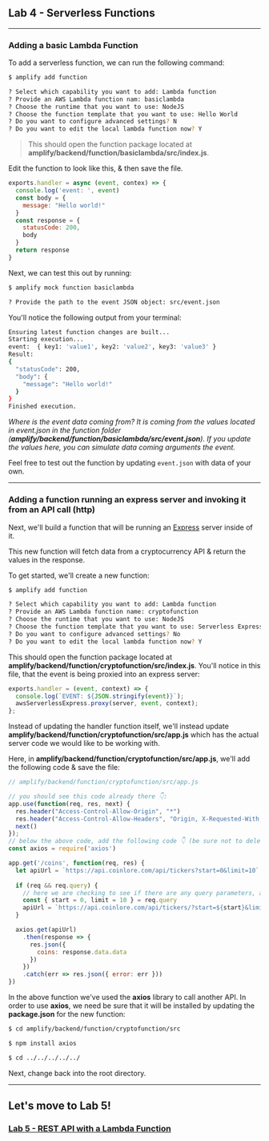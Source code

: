 ## Lab 4 - Serverless Functions

---

### Adding a basic Lambda Function

To add a serverless function, we can run the following command:

```sh
$ amplify add function

? Select which capability you want to add: Lambda function
? Provide an AWS Lambda function nam: basiclambda
? Choose the runtime that you want to use: NodeJS
? Choose the function template that you want to use: Hello World
? Do you want to configure advanced settings? N
? Do you want to edit the local lambda function now? Y
```

> This should open the function package located at __amplify/backend/function/basiclambda/src/index.js__.

Edit the function to look like this, & then save the file.

```js
exports.handler = async (event, contex) => {
  console.log('event: ', event)
  const body = {
    message: "Hello world!"
  }
  const response = {
    statusCode: 200,
    body
  }
  return response
}
```

Next, we can test this out by running:

```sh
$ amplify mock function basiclambda

? Provide the path to the event JSON object: src/event.json
```

You'll notice the following output from your terminal:

```sh
Ensuring latest function changes are built...
Starting execution...
event:  { key1: 'value1', key2: 'value2', key3: 'value3' }
Result:
{
  "statusCode": 200,
  "body": {
    "message": "Hello world!"
  }
}
Finished execution.
```

_Where is the event data coming from? It is coming from the values located in event.json in the function folder (__amplify/backend/function/basiclambda/src/event.json__). If you update the values here, you can simulate data coming arguments the event._

Feel free to test out the function by updating `event.json` with data of your own.

---

### Adding a function running an express server and invoking it from an API call (http)

Next, we'll build a function that will be running an [Express](https://expressjs.com/) server inside of it.

This new function will fetch data from a cryptocurrency API & return the values in the response.

To get started, we'll create a new function:

```sh
$ amplify add function

? Select which capability you want to add: Lambda function
? Provide an AWS Lambda function name: cryptofunction
? Choose the runtime that you want to use: NodeJS
? Choose the function template that you want to use: Serverless ExpressJS
? Do you want to configure advanced settings? No
? Do you want to edit the local lambda function now? Y
```

This should open the function package located at __amplify/backend/function/cryptofunction/src/index.js__. You'll notice in this file, that the event is being proxied into an express server:

```js
exports.handler = (event, context) => {
  console.log(`EVENT: ${JSON.stringify(event)}`);
  awsServerlessExpress.proxy(server, event, context);
};
```

Instead of updating the handler function itself, we'll instead update __amplify/backend/function/cryptofunction/src/app.js__ which has the actual server code we would like to be working with.

Here, in __amplify/backend/function/cryptofunction/src/app.js__, we'll add the following code & save the file:

```js
// amplify/backend/function/cryptofunction/src/app.js

// you should see this code already there 👇:
app.use(function(req, res, next) {
  res.header("Access-Control-Allow-Origin", "*")
  res.header("Access-Control-Allow-Headers", "Origin, X-Requested-With, Content-Type, Accept")
  next()
});
// below the above code, add the following code 👇 (be sure not to delete any other code from this file)
const axios = require('axios')

app.get('/coins', function(req, res) {
  let apiUrl = `https://api.coinlore.com/api/tickers?start=0&limit=10`
  
  if (req && req.query) {
    // here we are checking to see if there are any query parameters, and if so appending them to the request
    const { start = 0, limit = 10 } = req.query
    apiUrl = `https://api.coinlore.com/api/tickers/?start=${start}&limit=${limit}`
  }

  axios.get(apiUrl)
    .then(response => {
      res.json({
        coins: response.data.data
      })
    })
    .catch(err => res.json({ error: err }))
})
```

In the above function we've used the __axios__ library to call another API. In order to use __axios__, we need be sure that it will be installed by updating the __package.json__ for the new function:

```sh
$ cd amplify/backend/function/cryptofunction/src

$ npm install axios

$ cd ../../../../../
```

Next, change back into the root directory.

---

## Let's move to Lab 5!
### [Lab 5 - REST API with a Lambda Function](../05-restlambda/README.md)